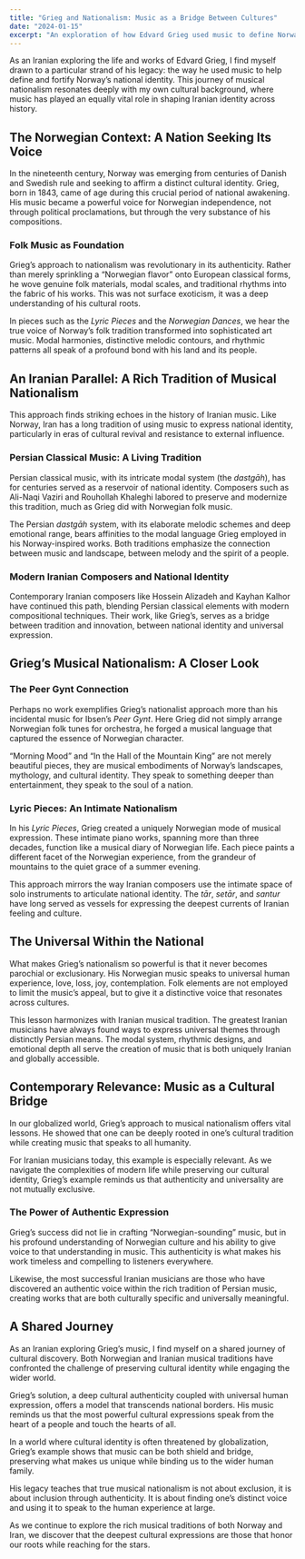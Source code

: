 ```yaml
---
title: "Grieg and Nationalism: Music as a Bridge Between Cultures"
date: "2024-01-15"
excerpt: "An exploration of how Edvard Grieg used music to define Norway’s national identity, and the striking parallels with Iranian musical nationalism."
---
```


As an Iranian exploring the life and works of Edvard Grieg, I find myself drawn to a particular strand of his legacy: the way he used music to help define and fortify Norway’s national identity. This journey of musical nationalism resonates deeply with my own cultural background, where music has played an equally vital role in shaping Iranian identity across history.

## The Norwegian Context: A Nation Seeking Its Voice

In the nineteenth century, Norway was emerging from centuries of Danish and Swedish rule and seeking to affirm a distinct cultural identity. Grieg, born in 1843, came of age during this crucial period of national awakening. His music became a powerful voice for Norwegian independence, not through political proclamations, but through the very substance of his compositions.

### Folk Music as Foundation

Grieg’s approach to nationalism was revolutionary in its authenticity. Rather than merely sprinkling a “Norwegian flavor” onto European classical forms, he wove genuine folk materials, modal scales, and traditional rhythms into the fabric of his works. This was not surface exoticism, it was a deep understanding of his cultural roots.

In pieces such as the *Lyric Pieces* and the *Norwegian Dances*, we hear the true voice of Norway’s folk tradition transformed into sophisticated art music. Modal harmonies, distinctive melodic contours, and rhythmic patterns all speak of a profound bond with his land and its people.

## An Iranian Parallel: A Rich Tradition of Musical Nationalism

This approach finds striking echoes in the history of Iranian music. Like Norway, Iran has a long tradition of using music to express national identity, particularly in eras of cultural revival and resistance to external influence.

### Persian Classical Music: A Living Tradition

Persian classical music, with its intricate modal system (the *dastgāh*), has for centuries served as a reservoir of national identity. Composers such as Ali-Naqi Vaziri and Rouhollah Khaleghi labored to preserve and modernize this tradition, much as Grieg did with Norwegian folk music.

The Persian *dastgāh* system, with its elaborate melodic schemes and deep emotional range, bears affinities to the modal language Grieg employed in his Norway-inspired works. Both traditions emphasize the connection between music and landscape, between melody and the spirit of a people.

### Modern Iranian Composers and National Identity

Contemporary Iranian composers like Hossein Alizadeh and Kayhan Kalhor have continued this path, blending Persian classical elements with modern compositional techniques. Their work, like Grieg’s, serves as a bridge between tradition and innovation, between national identity and universal expression.

## Grieg’s Musical Nationalism: A Closer Look

### The Peer Gynt Connection

Perhaps no work exemplifies Grieg’s nationalist approach more than his incidental music for Ibsen’s *Peer Gynt*. Here Grieg did not simply arrange Norwegian folk tunes for orchestra, he forged a musical language that captured the essence of Norwegian character.

“Morning Mood” and “In the Hall of the Mountain King” are not merely beautiful pieces, they are musical embodiments of Norway’s landscapes, mythology, and cultural identity. They speak to something deeper than entertainment, they speak to the soul of a nation.

### Lyric Pieces: An Intimate Nationalism

In his *Lyric Pieces*, Grieg created a uniquely Norwegian mode of musical expression. These intimate piano works, spanning more than three decades, function like a musical diary of Norwegian life. Each piece paints a different facet of the Norwegian experience, from the grandeur of mountains to the quiet grace of a summer evening.

This approach mirrors the way Iranian composers use the intimate space of solo instruments to articulate national identity. The *tār*, *setār*, and *santur* have long served as vessels for expressing the deepest currents of Iranian feeling and culture.

## The Universal Within the National

What makes Grieg’s nationalism so powerful is that it never becomes parochial or exclusionary. His Norwegian music speaks to universal human experience, love, loss, joy, contemplation. Folk elements are not employed to limit the music’s appeal, but to give it a distinctive voice that resonates across cultures.

This lesson harmonizes with Iranian musical tradition. The greatest Iranian musicians have always found ways to express universal themes through distinctly Persian means. The modal system, rhythmic designs, and emotional depth all serve the creation of music that is both uniquely Iranian and globally accessible.

## Contemporary Relevance: Music as a Cultural Bridge

In our globalized world, Grieg’s approach to musical nationalism offers vital lessons. He showed that one can be deeply rooted in one’s cultural tradition while creating music that speaks to all humanity.

For Iranian musicians today, this example is especially relevant. As we navigate the complexities of modern life while preserving our cultural identity, Grieg’s example reminds us that authenticity and universality are not mutually exclusive.

### The Power of Authentic Expression

Grieg’s success did not lie in crafting “Norwegian-sounding” music, but in his profound understanding of Norwegian culture and his ability to give voice to that understanding in music. This authenticity is what makes his work timeless and compelling to listeners everywhere.

Likewise, the most successful Iranian musicians are those who have discovered an authentic voice within the rich tradition of Persian music, creating works that are both culturally specific and universally meaningful.

## A Shared Journey

As an Iranian exploring Grieg’s music, I find myself on a shared journey of cultural discovery. Both Norwegian and Iranian musical traditions have confronted the challenge of preserving cultural identity while engaging the wider world.

Grieg’s solution, a deep cultural authenticity coupled with universal human expression, offers a model that transcends national borders. His music reminds us that the most powerful cultural expressions speak from the heart of a people and touch the hearts of all.

In a world where cultural identity is often threatened by globalization, Grieg’s example shows that music can be both shield and bridge, preserving what makes us unique while binding us to the wider human family.

His legacy teaches that true musical nationalism is not about exclusion, it is about inclusion through authenticity. It is about finding one’s distinct voice and using it to speak to the human experience at large.

As we continue to explore the rich musical traditions of both Norway and Iran, we discover that the deepest cultural expressions are those that honor our roots while reaching for the stars.
